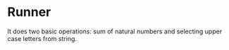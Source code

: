 # Runner
It does two basic operations: sum of natural numbers and selecting upper case letters from string.
